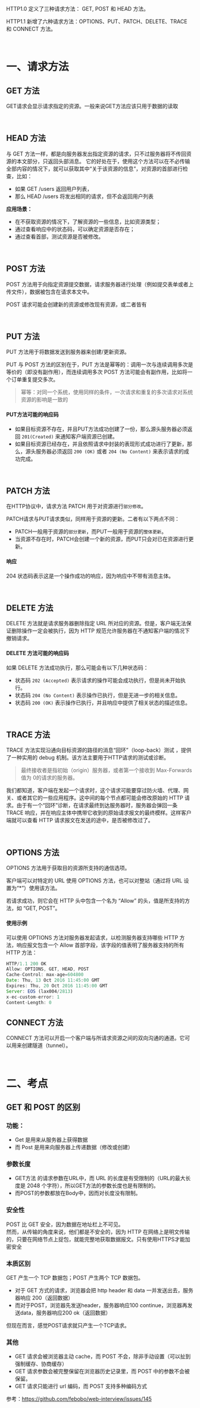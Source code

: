 HTTP1.0 定义了三种请求方法： GET, POST 和 HEAD 方法。

HTTP1.1 新增了六种请求方法：OPTIONS、PUT、PATCH、DELETE、TRACE 和 CONNECT 方法。

<br>

# 一、请求方法

## GET 方法

GET请求会显示请求指定的资源。一般来说GET方法应该只用于数据的读取

<br>

## HEAD 方法

与 GET 方法一样，都是向服务器发出指定资源的请求，只不过服务器将不传回资源的本文部分，只返回头部消息。
它的好处在于，使用这个方法可以在不必传输全部内容的情况下，就可以获取其中“关于该资源的信息”，对资源的首部进行检查，比如：

- 如果 GET /users 返回用户列表，
- 那么 HEAD /users 将发出相同的请求，但不会返回用户列表

**应用场景：**

- 在不获取资源的情况下，了解资源的一些信息，比如资源类型；
- 通过查看响应中的状态码，可以确定资源是否存在；
- 通过查看首部，测试资源是否被修改。

<br>

## POST 方法

POST 方法用于向指定资源提交数据，请求服务器进行处理（例如提交表单或者上传文件），数据被包含在请求本文中。

POST 请求可能会创建新的资源或修改现有资源，或二者皆有

<br>

## PUT 方法

PUT 方法用于将数据发送到服务器来创建/更新资源。

PUT 与 POST 方法的区别在于，PUT 方法是幂等的：调用一次与连续调用多次是等价的（即没有副作用），而连续调用多次 POST 方法可能会有副作用，比如将一个订单重复提交多次。

> 幂等：对同一个系统，使用同样的条件，一次请求和重复的多次请求对系统资源的影响是一致的

#### PUT方法可能的响应码
- 如果目标资源不存在，并且PUT方法成功创建了一份，那么源头服务器必须返回 `201(Created)` 来通知客户端资源已创建。
- 如果目标资源已经存在，并且依照请求中封装的表现形式成功进行了更新，那么，源头服务器必须返回 `200 (OK)`  或者 `204 (No Content)` 来表示请求的成功完成。


<br>


## PATCH 方法

在HTTP协议中，请求方法 PATCH 用于对资源进行`部分修改`。

PATCH请求与PUT请求类似，同样用于资源的更新。二者有以下两点不同：

- PATCH一般用于资源的`部分更新`，而PUT一般用于资源的`整体更新`。
- 当资源不存在时，PATCH会创建一个新的资源，而PUT只会对已在资源进行更新。


#### 响应

204 状态码表示这是一个操作成功的响应，因为响应中不带有消息主体。

<br>

## DELETE 方法

DELETE 方法就是请求服务器删除指定 URL 所对应的资源。但是，客户端无法保证删除操作一定会被执行，因为 HTTP 规范允许服务器在不通知客户端的情况下撤销请求。

#### DELETE 方法可能的响应码

如果 DELETE 方法成功执行，那么可能会有以下几种状态码：

- 状态码 `202 (Accepted)` 表示请求的操作可能会成功执行，但是尚未开始执行。
- 状态码 `204 (No Content)` 表示操作已执行，但是无进一步的相关信息。
- 状态码 `200 (OK)` 表示操作已执行，并且响应中提供了相关状态的描述信息。

<br>

## TRACE 方法

TRACE 方法实现沿通向目标资源的路径的消息“回环”（loop-back）测试 ，提供了一种实用的 debug 机制。该方法主要用于HTTP请求的测试或诊断。

> 最终接收者是指初始（origin）服务器，或者第一个接收到 Max-Forwards 值为 0的请求的服务器。

我们都知道，客户端在发起一个请求时，这个请求可能要穿过防火墙、代理、网关、或者其它的一些应用程序。这中间的每个节点都可能会修改原始的 HTTP 请求。由于有一个“回环”诊断，在请求最终到达服务器时，服务器会弹回一条 TRACE 响应，并在响应主体中携带它收到的原始请求报文的最终模样。这样客户端就可以查看 HTTP 请求报文在发送的途中，是否被修改过了。

<br>


## OPTIONS 方法

OPTIONS 方法用于获取目的资源所支持的通信选项。

客户端可以对特定的 URL 使用 OPTIONS 方法，也可以对整站（通过将 URL 设置为“*”）使用该方法。

若请求成功，则它会在 HTTP 头中包含一个名为 “Allow” 的头，值是所支持的方法，如 “GET, POST”。

#### 使用示例

可以使用 OPTIONS 方法对服务器发起请求，以检测服务器支持哪些 HTTP 方法，响应报文包含一个 Allow 首部字段，该字段的值表明了服务器支持的所有 HTTP 方法：

```js
HTTP/1.1 200 OK
Allow: OPTIONS, GET, HEAD, POST
Cache-Control: max-age=604800
Date: Thu, 13 Oct 2016 11:45:00 GMT
Expires: Thu, 20 Oct 2016 11:45:00 GMT
Server: EOS (lax004/2813)
x-ec-custom-error: 1
Content-Length: 0
```

## CONNECT 方法

CONNECT 方法可以开启一个客户端与所请求资源之间的双向沟通的通道。它可以用来创建隧道（tunnel）。

<br>

# 二、考点

## GET 和 POST 的区别

### 功能：
  - Get 是用来从服务器上获得数据
  - 而 Post 是用来向服务器上传递数据（修改或创建）
  
### 参数长度
  - GET方法 的请求参数在URL中，而 URL 的长度是有受限制的（URL的最大长度是 2048 个字符），所以GET方法的参数长度也是有限制的。
  - 而POST的参数都放在Body中，因而对长度没有限制。

### 安全性
POST 比 GET 安全，因为数据在地址栏上不可见。<br>
然而，从传输的角度来说，他们都是不安全的，因为 HTTP 在网络上是明文传输的，只要在网络节点上捉包，就能完整地获取数据报文。只有使用HTTPS才能加密安全

### 本质区别

GET 产生一个 TCP 数据包；POST 产生两个 TCP 数据包。

- 对于 GET 方式的请求，浏览器会把 http header 和 data 一并发送出去，服务器响应 200（返回数据）
- 而对于POST，浏览器先发送header，服务器响应100 continue，浏览器再发送data，服务器响应200 ok（返回数据）

但现在而言，感觉POST请求就只产生一个TCP请求。

### 其他

- GET 请求会被浏览器主动 cache，而 POST 不会，除非手动设置（可以扯到强制缓存、协商缓存）
- GET 请求参数会被完整保留在浏览器历史记录里，而 POST 中的参数不会被保留。
- GET 请求只能进行 url 编码，而 POST 支持多种编码方式

参考：https://github.com/febobo/web-interview/issues/145
